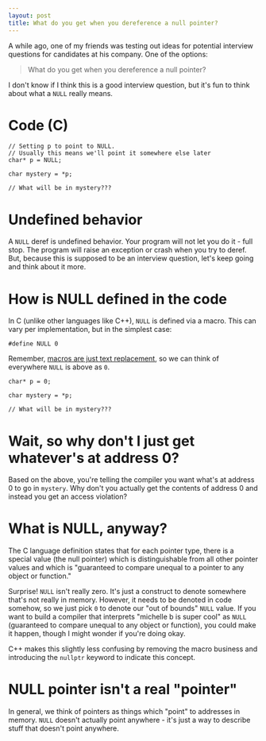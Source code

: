 ```yaml
---
layout: post
title: What do you get when you dereference a null pointer?
---
```


A while ago, one of my friends was testing out ideas for potential interview questions for candidates at his company. One of the options:

> What do you get when you dereference a null pointer?

I don't know if I think this is a good interview question, but it's fun to think about what a `NULL` really means.

# Code (C)

```
// Setting p to point to NULL.
// Usually this means we'll point it somewhere else later
char* p = NULL;

char mystery = *p;

// What will be in mystery???
```

# Undefined behavior
A `NULL` deref is undefined behavior. Your program will not let you do it - full stop. The program will raise an exception or crash when you try to deref. But, because this is supposed to be an interview question, let's keep going and think about it more.

# How is NULL defined in the code
In C (unlike other languages like C++), `NULL` is defined via a macro. This can vary per implementation, but in the simplest case:
```
#define NULL 0
```

Remember, [macros are just text replacement](http://mrbit.me/Macros/), so we can think of everywhere `NULL` is above as `0`.
```
char* p = 0;

char mystery = *p;

// What will be in mystery???
```

# Wait, so why don't I just get whatever's at address 0?
Based on the above, you're telling the compiler you want what's at address 0 to go in `mystery`. Why don't you actually get the contents of address 0 and instead you get an access violation?

# What is NULL, anyway?
The C language definition states that for each pointer type, there is a special value (the null pointer) which is distinguishable from all other pointer values and which is "guaranteed to compare unequal to a pointer to any object or function."

Surprise! `NULL` isn't really zero. It's just a construct to denote somewhere that's not really in memory. However, it needs to be denoted in code somehow, so we just pick `0` to denote our "out of bounds" `NULL` value. If you want to build a compiler that interprets "michelle b is super cool" as `NULL` (guaranteed to compare unequal to any object or function), you could make it happen, though I might wonder if you're doing okay.

C++ makes this slightly less confusing by removing the macro business and introducing the `nullptr` keyword to indicate this concept.

# NULL pointer isn't a real "pointer"
In general, we think of pointers as things which "point" to addresses in memory. `NULL` doesn't actually point anywhere - it's just a way to describe stuff that doesn't point anywhere. 